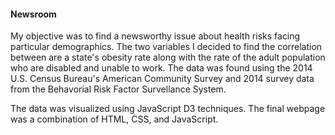 #### Newsroom 

My objective was to find a newsworthy issue about health risks facing particular demographics. The two variables I decided to find the correlation between are a state's obesity rate along with the rate of the adult population who are disabled and unable to work. The data was found using the 2014 U.S. Census Bureau's American Community Survey and 2014 survey data from the Behavorial Risk Factor Survellance System. 

The data was visualized using JavaScript D3 techniques. The final webpage was a combination of HTML, CSS, and JavaScript. 
